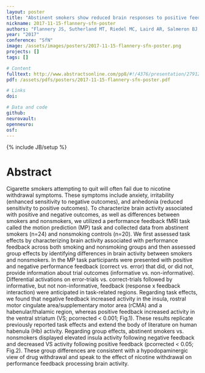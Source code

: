 ```yaml
---
layout: poster
title: "Abstinent smokers show reduced brain responses to positive feedback and enhanced responses to negative feedback"
nickname: 2017-11-15-flannery-sfn-poster
authors: "Flannery JS, Sutherland MT, Riedel MC, Laird AR, Salmeron BJ, Ross TJ, Stein EA"
year: "2017"
conference: "SfN"
image: /assets/images/posters/2017-11-15-flannery-sfn-poster.png
projects: []
tags: []

# Content
fulltext: http://www.abstractsonline.com/pp8/#!/4376/presentation/27912
pdf: /assets/pdfs/posters/2017-11-15-flannery-sfn-poster.pdf

# Links
doi:

# Data and code
github:
neurovault:
openneuro:
osf:
---
```

{% include JB/setup %}

# Abstract

Cigarette smokers attempting to quit will often fail due to nicotine withdrawal symptoms. These symptoms include anxiety, irritability (enhanced sensitivity to negative outcomes), and anhedonia (reduced sensitivity to positive outcomes). To characterize brain activity associated with positive and negative outcomes, as well as differences between smokers and nonsmokers, we utilized a performance feedback fMRI task called the motion prediction (MP) task and collected data from abstinent smokers (n=24) and nonsmoking controls (n=20). We first assessed task effects by characterizing brain activity associated with performance feedback across both smoking and nonsmoking groups and then assessed group effects by identifying differences in brain activity between smokers and nonsmokers. In the MP task participants were presented with positive and negative performance feedback (correct vs. error) that did, or did not, provide information about trial outcomes (informative vs. non-informative). Differential activations on error-trials vs. correct-trials followed by informative, but not non-informative, feedback (response x feedback interaction) were anticipated in task-related regions. Regarding task effects, we found that negative feedback increased activity in the insula, rostral motor cingulate area/supplementary motor area (rCMA) and a habenular/thalamic region, whereas positive feedback increased activity in the ventral striatum (VS; pcorrected < 0.001; Fig.1). These results replicate previously reported task effects and extend the body of literature on human habenula (Hb) activity. Regarding group effects, abstinent smokers vs. nonsmokers displayed elevated insula activity following negative feedback and decreased VS activity following positive feedback (pcorrected < 0.05; Fig.2). These group differences are consistent with a hypodopaminergic view of drug withdrawal and speak to the effect of nicotine withdrawal on performance feedback processing brain activity.
